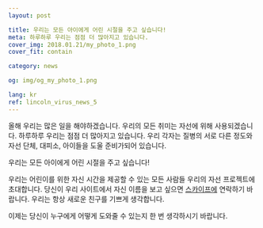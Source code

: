 ```yaml
---
layout: post

title: 우리는 모든 아이에게 어린 시절을 주고 싶습니다!
meta: 하루하루 우리는 점점 더 많아지고 있습니다.
cover_img: 2018.01.21/my_photo_1.png
cover_fit: contain

category: news

og: img/og_my_photo_1.png

lang: kr
ref: lincoln_virus_news_5
---
```


올해 우리는 많은 일을 해야하겠습니다. 
우리의 모든 취미는 자선에 위해  사용되겠습니다. 
하루하루 우리는 점점 더 많아지고 있습니다. 
우리 각자는 질병의 서로 다른 정도와 자선 단체, 대피소, 아이들을 도울 준비가되어 있습니다.

우리는 모든 아이에게 어린 시절을 주고 싶습니다!

우리는 어린이를 위한 자신 시간을 제공할 수 있는 모든 사람들 우리의 자선 프로젝트에 초대합니다. 
당신이 우리 사이트에서 자신 이름을 보고 싶으면 <a href="skype:chutkoy89?chat" target="_blank">스카이프에</a> 연락하기 바랍니다. 우리는 항상 새로운 친구를 기쁘게 생각합니다.

이제는 당신이 누구에게 어떻게 도와줄 수 있는지 한 번 생각하시기 바랍니다.
